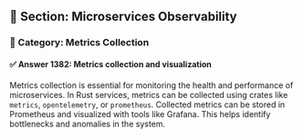 ## 📘 Section: Microservices Observability
### 🔹 Category: Metrics Collection
#### ✅ Answer 1382: Metrics collection and visualization

Metrics collection is essential for monitoring the health and performance of microservices. In Rust services, metrics can be collected using crates like `metrics`, `opentelemetry`, or `prometheus`. Collected metrics can be stored in Prometheus and visualized with tools like Grafana. This helps identify bottlenecks and anomalies in the system.
